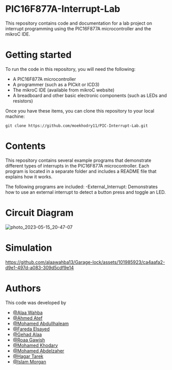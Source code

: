 # PIC16F877A-Interrupt-Lab
 This repository contains code and documentation for a lab project on interrupt programming using the PIC16F877A microcontroller and the mikroC IDE.
 
 
# Getting started
To run the code in this repository, you will need the following:

- A PIC16F877A microcontroller
- A programmer (such as a PICkit or ICD3)
- The mikroC IDE (available from mikroC website)
- A breadboard and other basic electronic components (such as LEDs and resistors)

Once you have these items, you can clone this repository to your local machine:
```
git clone https://github.com/moekhodry11/PIC-Interrupt-Lab.git
```

# Contents
This repository contains several example programs that demonstrate different types of interrupts in the PIC16F877A microcontroller. Each program is located in a separate folder and includes a README file that explains how it works.

The following programs are included:
-External_Interrupt: Demonstrates how to use an external interrupt to detect a button press and toggle an LED.

# Circuit Diagram 
![photo_2023-05-15_20-47-07](https://github.com/alaawahba13/Garage-lock/assets/101985923/6c8bbfe5-74c2-4eea-ac70-2ff0dcfbb766)


# Simulation 
https://github.com/alaawahba13/Garage-lock/assets/101985923/ca4aafa2-d9e1-497d-a083-309d5cdf9e14



# Authors
This code was developed by 
- [@Alaa Wahba](https://github.com/alaawahba13)
- [@Ahmed Atef](https://github.com/AhmedAtef283)
- [@Mohamed Abdullhaleam](https://github.com/Mohamedabdullhaleam)
- [@Fareda Elsayed]( https://github.com/FaredaElsayed)
- [@Gehad Alaa ](https://github.com/Gehad799)
- [@Roaa Gawish ](https://github.com/roaagawish)
- [@Mohamed Khodary](https://github.com/moekhodry11)
- [@Mohamed Abdelzaher](https://github.com/Mohamed991-1) 
- [@Hagar Tarek](https://github.com/Hager706)
- [@Islam Morgan](https://github.com/retrogradex)


